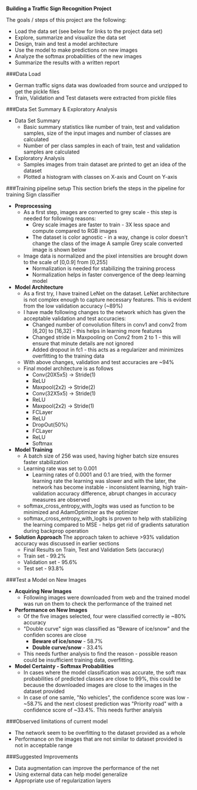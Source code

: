 **Building a Traffic Sign Recognition Project**

The goals / steps of this project are the following:
* Load the data set (see below for links to the project data set)
* Explore, summarize and visualize the data set
* Design, train and test a model architecture
* Use the model to make predictions on new images
* Analyze the softmax probabilities of the new images
* Summarize the results with a written report

###Data Load
* German traffic signs data was dowloaded from source and unzipped to get the pickle files
* Train, Validation and Test datasets were extracted from pickle files

###Data Set Summary & Exploratory Analysis
* Data Set Summary
  * Basic summary statistics like number of train, test and validation samples, size of the input images and number of classes are calculated
  * Number of per class samples in each of train, test and validation samples are calculated
* Exploratory Analysis
  * Samples images from train dataset are printed to get an idea of the dataset
  * Plotted a histogram with classes on X-axis and Count on Y-axis

###Training pipeline setup
This section briefs the steps in the pipeline for training Sign classifier
* <b>Preprocessing</b>
  * As a first step, images are converted to grey scale - this step is needed for following reasons:
    * Grey scale images are faster to train - 3X less space and compute compared to RGB images
    * The dataset is color agnostic - in a way, change is color doesn't change the class of the image
    A sample Grey scale converted image is shown below
  * Image data is normalized and the pixel intensities are brought down to the scale of [0,0.9] from [0,255]
    * Normalization is needed for stabilizing the training process
    * Normalization helps in faster convergence of the deep learning model
* <b>Model Architecture</b>
  * As a first try, I have trained LeNet on the dataset. LeNet architecture is not complex enough to capture necessary features. 
  This is evident from the low validation accuracy (~89%)
  * I have made following changes to the network which has given the acceptable validation and test accuracies:
    * Changed number of convolution filters in conv1 and conv2 from [6,20] to [16,32] - this helps in learning more features
    * Changed stride in Maxpooling on Conv2 from 2 to 1 - this will ensure that minute details are not ignored
    * Added dropout in fc1 - this acts as a regularizer and minimizes overfitting to the training data
  * With above changes, validation and test accuracies are ~94%
  * Final model architecture is as follows
    * Conv(20X5x5) -> Stride(1)
    * ReLU
    * Maxpool(2x2) -> Stride(2)
    * Conv(32X5x5) -> Stride(1)
    * ReLU
    * Maxpool(2x2) -> Stride(1)
    * FCLayer
    * ReLU
    * DropOut(50%)
    * FCLayer
    * ReLU
    * Softmax
* <b>Model Training</b> 
  * A batch size of 256 was used, having higher batch size ensures faster stabilization
  * Learning rate was set to 0.001
    * Learning rates of 0.0001 and 0.1 are tried, with the former learning rate the learning was slower and with the later, 
    the network has become instable - inconsistent learning, high train-validation accuracy difference, 
    abrupt changes in accuracy measures are observed
   * softmax_cross_entropy_with_logits was used as function to be minimized and AdamOptimizer as the optimizer
    * softmax_cross_entropy_with_logits is proven to help with stabilizing the learning compared to MSE - 
    helps get rid of gradients saturation during backprop operation
* <b>Solution Approach</b> 
   The approach taken to achieve >93% validation accuracy was discussed in earlier sections
   * Final Results on Train, Test and Validation Sets (accuracy)
    * Train set - 99.2%
    * Validation set - 95.6%
    * Test set - 93.8%
    
###Test a Model on New Images
* <b>Acquiring New Images</b>
  * Following images were downloaded from web and the trained model was run on them to check the performance of the trained net
* <b>Performance on New Images</b>
  * Of the five images selected, four were classified correctly ie ~80% accuracy
  * "Double curve" sign was classified as "Beware of ice/snow" and the confiden scores are close
    * <b>Beware of ice/snow</b> - 58.7%
    * <b>Double curve/snow</b> - 33.4%
   * This needs further analysis to find the reason - possible reason could be insufficient training data, overfitting.
* <b>Model Certainty - Softmax Probabilities</b>
  * In cases where the model classification was accurate, the soft max probabilities of predicted classes are close to 99%,
  this could be because the downloaded images are close to the images in the dataset provided
  * In case of one samle, "No vehicles", the confidence score was low - ~58.7% and the next closest prediction was 
  "Priority road" with a confidence score of ~33.4%. This needs further analysis

###Observed limitations of current model
* The network seem to be overfitting to the dataset provided as a whole
* Performance on the images that are not similar to dataset provided is not in acceptable range

###Suggested Improvements
* Data augmentation can improve the performance of the net
* Using external data can help model generalize
* Appropriate use of regularization layers

    
    
    
